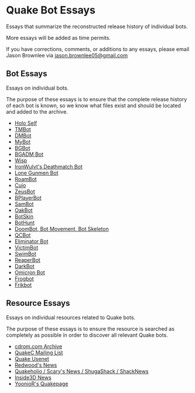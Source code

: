 # Quake Bot Essays

Essays that summarize the reconstructed release history of individual bots.

More essays will be added as time permits.

If you have corrections, comments, or additions to any essays, please email Jason Brownlee via jason.brownlee05@gmail.com


## Bot Essays

Essays on individual bots.

The purpose of these essays is to ensure that the complete release history of each bot is known, so we know what files exist and should be located and added to the archive.

* [Holo Self](b01_holoself.md)
* [TMBot](b02_tmbot.md)
* [DMBot](b03_dmbot.md)
* [MyBot](b04_mybot.md)
* [BGBot](b05_bgbot.md)
* [BGADM Bot](b06_bgadm.md)
* [Wisp](b07_wisp.md)
* [IronWulvt's Deathmatch Bot](b08_iwbot.md)
* [Lone Gunmen Bot](b09_tlgbot.md)
* [RoamBot](b10_roambot.md)
* [Cujo](b11_cujo.md)
* [ZeusBot](b12_zeus.md)
* [BPlayerBot](b13_bplayer.md)
* [SamBot](b14_sambot.md)
* [OakBot](b15_oak.md)
* [BotSkin](b16_botskin.md)
* [BotHunt](b17_bothunt.md)
* [DoomBot, Bot Movement, Bot Skeleton](b18_doombot.md)
* [QCBot](b19_qcbot.md)
* [Eliminator Bot](b20_eliminator.md)
* [VictimBot](b21_victim.md)
* [SwimBot](b22_swimbot.md)
* [ReaperBot](b23_reaper.md)
* [DarkBot](b24_darkbot.md)
* [Omicron Bot](b30_omicron.md)
* [Frogbot](b31_frogbot.md)
* [Frikbot](b32_frikbot.md)

## Resource Essays

Essays on individual resources related to Quake bots.

The purpose of these essays is to ensure the resource is searched as completely as possible in order to discover all relevant Quake bots.

* [cdrom.com Archive](c01_cdrom.com.md)
* [QuakeC Mailing List](c02_quakec_mailing_list.md)
* [Quake Usenet](c03_usenet.md)
* [Redwood's News](c04_redwood.md)
* [Quakeholio / Scary's News / ShugaShack / ShackNews](c05_scary.md)
* [Inside3D News](c06_inside3d.md)
* [YoonioR's Quakepage](c07_yooniors.md)